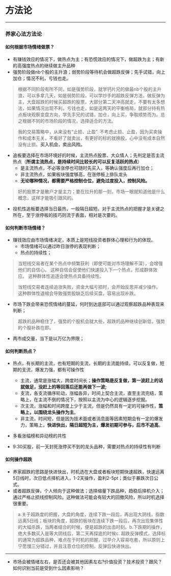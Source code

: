 # 方法论
------
### 养家心法方法论

#### 如何根据市场情绪做票？
- 有赚钱效应的情况下，做热点为主；有恐慌效应的情况下，做超跌为主；有新的高强度热点的继续做主升品种
- 强势阶段做nb个股的主升浪；弱势阶段等待机会做超跌反弹；先手试错，向上加仓；情况不利，亏钱也走。

>根据不同阶段有所不同，如是强势阶段，就学钙片兄的做最nb个股的主升浪，可以多拿几天，如是弱势阶段，可以学炒手的超跌反弹方法，做反弹为主，大盘超跌的时候买超跌的股票，大部分第二天冲高就走，不要有太多想法，如果情况出现不利，亏钱也走，如是这两天的平衡格局，就部分持有热点板块观察变盘方向，学先手兄的试错，加仓，向上买，争取顺势而为。总之根据不同的市场阶段的情况，选择适合的方法。

> 我的交易策略中，从来没有“止损、止盈”. 不考虑止损、止盈，因为买卖操作和成本无关，不看好了就卖出，有更好的标的就换股，心中没有成本自然没有止损。**买入机会，卖出风险。**
- 追板要选择在市场环境好的时候，主流热点股票、大众情人；先判定是否主流热点（**所谓主流热点，是持续时间比较长的可以反复活跃的热点**）
  - 是主流热点，不必等涨停也可随时先买入，等确认强度后再行加仓；
  - 非主流热点，如果板块强度够高，在涨停板上排队龙头
  - **无论哪种情况，都需要严格控制仓位，避免过度投入，控制风险。**
>好的股票才是散户才是主力；要在拉升的那一刻，市场一眼就知道他是什么概念，这样才能吸引跟风的。
- 投机性追板要选择当日最热，一般隔日超短。对于主流热点的把握才是关键之所在，至于涨停板的技巧则流于表面，相对是次要的。

#### 如何判断市场情绪？
- 赚钱效应由市场情绪决定，本质上是短线投资者群体心理和行为的体现。
  - 市场情绪可以通过昨日涨停的表现判断；
  - 热点的持续性；
>当短线交易者在某个热点中频繁获利（即使可能对市场理解不深），会增强他们的自信心。
这种自信会促使他们快速投入下一个热点，形成群体效应。
这种群体性追逐会使热点具备持续性。
>
>当短线交易者连续追涨失败，资金大幅亏损时，会开始反思并减少操作。
这种群体性退缩会导致强势股缺乏后续买盘，容易出现补跌。

- 市场下跌会带来恐慌情绪的蔓延，何时到达底部可以通过观察超跌品种表现来判断；
> 超跌的品种稳住了，强势的个股机会就大些，超跌的品种继续创新低，强势的个股补跌在即。
- 两市成交量，当下是以万亿为界限；


#### 如何判断热点？
- 热点，有长期的主流，也有短期的支流，长期的主流能持续，可以反复做，短期的支流，爆发力强，都有可操作性

  - 主流，通常是涨幅大，跨度时间长；**操作策略是反复做，第一波赶上的话就做足，没赶上的等回落后还能再做下一波;**
  - 支流，各支流循序轮动，涨幅各异，时间上契合主流，直至主流完结，策略上，在主流不倒的情况下，按照以主流为中心的逻辑逐步挖掘。
  - 次主流，涨幅和时间跨度上少于主流，但是仍然具有一定的可操作性，**策略上，以围绕龙头操作为主**。
  - 非主流，时间短，但是因为技术面或者消息面等因素短期会有一定的爆发力，策略上，**快进快出，隔日超短为主，爆发初期可参与，后市不追高**。

- 多看涨幅榜和异动榜的共性
- 9:30买股，前一天封死涨停买不到的龙头品种，需要对热点的持续性有判断


#### 如何操作超跌
- 养家超跌的思路是快进快出，时机选在大盘或者板块短期快速超跌，快速远离5日线时，次日低点择机进入，1-2天操作，盈利2-5pt；类似于暴跌次日公式。
- 或者超跌反弹，个人倾向于这种做法；选择缩量下跌品种，趋稳后择机介入；通过严格止损线控制风险。这种做法可能会有较大的回撤风险，所以时机选择很重要。

> a.关于超跌度的把握，大盘的角度，连续下跌一段后，再出现大阴线，指数远离5日线；板块的角度，超跌的板块在连续下跌一段后，再次出现集体性的大幅杀跌，当两者结合的时候，便是超跌的出击时刻。b.下跌期的操作，绝大多数买入是等大阴线后，第二天再探底的时候c. 超跌反弹模式，选择标的通常为超跌品种，难点在于时机的把握，过早介入容易吃套，所以原则上宁愿慢三分错过，并且注意仓位的控制，反弹后快进快出。

------
- 市场会被情绪左右，是否还会被其他因素左右?价值投资？技术投资？跟风？如何识别当前是受到什么因素影响？
